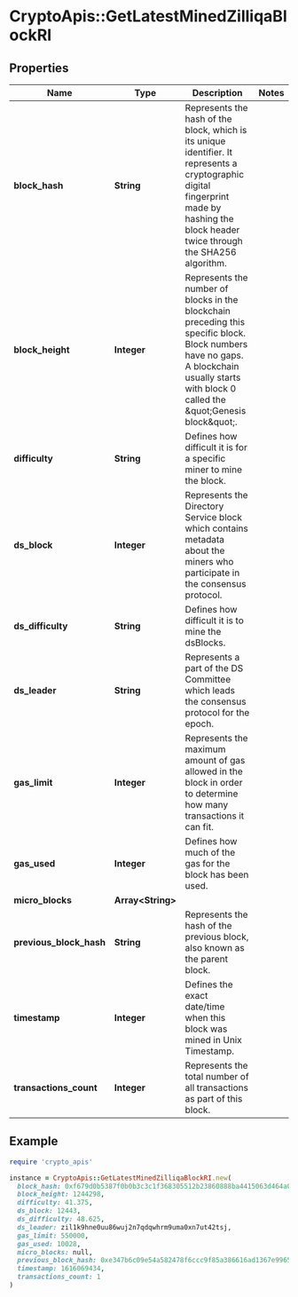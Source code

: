 # CryptoApis::GetLatestMinedZilliqaBlockRI

## Properties

| Name | Type | Description | Notes |
| ---- | ---- | ----------- | ----- |
| **block_hash** | **String** | Represents the hash of the block, which is its unique identifier. It represents a cryptographic digital fingerprint made by hashing the block header twice through the SHA256 algorithm. |  |
| **block_height** | **Integer** | Represents the number of blocks in the blockchain preceding this specific block. Block numbers have no gaps. A blockchain usually starts with block 0 called the \&quot;Genesis block\&quot;. |  |
| **difficulty** | **String** | Defines how difficult it is for a specific miner to mine the block. |  |
| **ds_block** | **Integer** | Represents the Directory Service block which contains metadata about the miners who participate in the consensus protocol. |  |
| **ds_difficulty** | **String** | Defines how difficult it is to mine the dsBlocks. |  |
| **ds_leader** | **String** | Represents a part of the DS Committee which leads the consensus protocol for the epoch. |  |
| **gas_limit** | **Integer** | Represents the maximum amount of gas allowed in the block in order to determine how many transactions it can fit. |  |
| **gas_used** | **Integer** | Defines how much of the gas for the block has been used. |  |
| **micro_blocks** | **Array&lt;String&gt;** |  |  |
| **previous_block_hash** | **String** | Represents the hash of the previous block, also known as the parent block. |  |
| **timestamp** | **Integer** | Defines the exact date/time when this block was mined in Unix Timestamp. |  |
| **transactions_count** | **Integer** | Represents the total number of all transactions as part of this block. |  |

## Example

```ruby
require 'crypto_apis'

instance = CryptoApis::GetLatestMinedZilliqaBlockRI.new(
  block_hash: 0xf679d0b5387f0b0b3c3c1f368305512b23860888ba4415063d464a09b8bb6205 Block 1244297 Block 1244299,
  block_height: 1244298,
  difficulty: 41.375,
  ds_block: 12443,
  ds_difficulty: 48.625,
  ds_leader: zil1k9hne0uu86wuj2n7qdqwhrm9uma0xn7ut42tsj,
  gas_limit: 550000,
  gas_used: 10028,
  micro_blocks: null,
  previous_block_hash: 0xe347b6c09e54a582478f6ccc9f85a386616ad1367e9965e5409fab790e538d16 Block 1244296 Block 1244298,
  timestamp: 1616069434,
  transactions_count: 1
)
```

